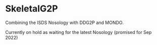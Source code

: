 # SkeletalG2P
Combining the ISDS Nosology with DDG2P and MONDO.

Currently on hold as waiting for the latest Nosology (promised for Sep 2022)
